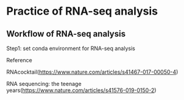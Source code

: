 # Practice of RNA-seq analysis

## Workflow of RNA-seq analysis

Step1: set conda environment for RNA-seq analysis

Reference

RNAcocktail(https://www.nature.com/articles/s41467-017-00050-4)

RNA sequencing: the teenage years(https://www.nature.com/articles/s41576-019-0150-2)


